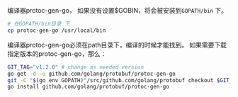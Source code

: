 

编译器protoc-gen-go， 如果没有设置$GOBIN，将会被安装到`GOPATH/bin` 下。
```bash
# 在GOPATH/bin目录 下
cp protoc-gen-go /usr/local/bin
```
编译器protoc-gen-go必须在path目录下，编译的时候才能找到。
如果需要下载指定版本的protoc-gen-go，那么：

```bash
GIT_TAG="v1.2.0" # change as needed version
go get -d -u github.com/golang/protobuf/protoc-gen-go
git -C "$(go env GOPATH)"/src/github.com/golang/protobuf checkout $GIT_TAG
go install github.com/golang/protobuf/protoc-gen-go

```
